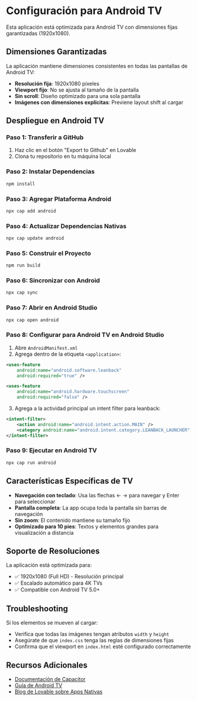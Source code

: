# Configuración para Android TV

Esta aplicación está optimizada para Android TV con dimensiones fijas garantizadas (1920x1080).

## Dimensiones Garantizadas

La aplicación mantiene dimensiones consistentes en todas las pantallas de Android TV:

- **Resolución fija**: 1920x1080 píxeles
- **Viewport fijo**: No se ajusta al tamaño de la pantalla
- **Sin scroll**: Diseño optimizado para una sola pantalla
- **Imágenes con dimensiones explícitas**: Previene layout shift al cargar

## Despliegue en Android TV

### Paso 1: Transferir a GitHub
1. Haz clic en el botón "Export to Github" en Lovable
2. Clona tu repositorio en tu máquina local

### Paso 2: Instalar Dependencias
```bash
npm install
```

### Paso 3: Agregar Plataforma Android
```bash
npx cap add android
```

### Paso 4: Actualizar Dependencias Nativas
```bash
npx cap update android
```

### Paso 5: Construir el Proyecto
```bash
npm run build
```

### Paso 6: Sincronizar con Android
```bash
npx cap sync
```

### Paso 7: Abrir en Android Studio
```bash
npx cap open android
```

### Paso 8: Configurar para Android TV en Android Studio

1. Abre `AndroidManifest.xml`
2. Agrega dentro de la etiqueta `<application>`:

```xml
<uses-feature
    android:name="android.software.leanback"
    android:required="true" />

<uses-feature
    android:name="android.hardware.touchscreen"
    android:required="false" />
```

3. Agrega a la actividad principal un intent filter para leanback:

```xml
<intent-filter>
    <action android:name="android.intent.action.MAIN" />
    <category android:name="android.intent.category.LEANBACK_LAUNCHER" />
</intent-filter>
```

### Paso 9: Ejecutar en Android TV
```bash
npx cap run android
```

## Características Específicas de TV

- **Navegación con teclado**: Usa las flechas ← → para navegar y Enter para seleccionar
- **Pantalla completa**: La app ocupa toda la pantalla sin barras de navegación
- **Sin zoom**: El contenido mantiene su tamaño fijo
- **Optimizado para 10 pies**: Textos y elementos grandes para visualización a distancia

## Soporte de Resoluciones

La aplicación está optimizada para:
- ✅ 1920x1080 (Full HD) - Resolución principal
- ✅ Escalado automático para 4K TVs
- ✅ Compatible con Android TV 5.0+

## Troubleshooting

Si los elementos se mueven al cargar:
- Verifica que todas las imágenes tengan atributos `width` y `height`
- Asegúrate de que `index.css` tenga las reglas de dimensiones fijas
- Confirma que el viewport en `index.html` esté configurado correctamente

## Recursos Adicionales

- [Documentación de Capacitor](https://capacitorjs.com/docs)
- [Guía de Android TV](https://developer.android.com/training/tv)
- [Blog de Lovable sobre Apps Nativas](https://lovable.dev/blog)
